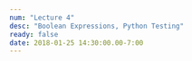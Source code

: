 ```yaml
---
num: "Lecture 4"
desc: "Boolean Expressions, Python Testing"
ready: false
date: 2018-01-25 14:30:00.00-7:00
---
```

